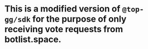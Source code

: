 # This is a modified version of `@top-gg/sdk` for the purpose of only receiving vote requests from botlist.space. 